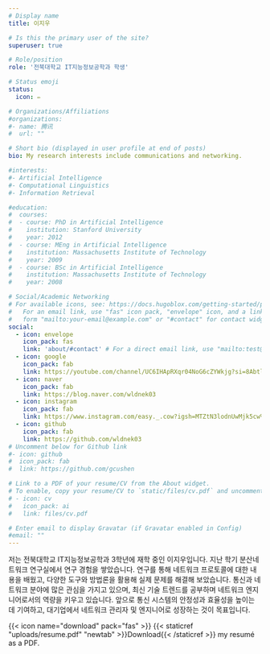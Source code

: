 ```yaml
---
# Display name
title: 이지우

# Is this the primary user of the site?
superuser: true

# Role/position
role: '전북대학교 IT지능정보공학과 학생'

# Status emoji
status:
  icon: ✏️

# Organizations/Affiliations
#organizations:
#- name: 腾讯
#  url: ""

# Short bio (displayed in user profile at end of posts)
bio: My research interests include communications and networking.

#interests:
#- Artificial Intelligence
#- Computational Linguistics
#- Information Retrieval

#education:
#  courses:
#  - course: PhD in Artificial Intelligence
#    institution: Stanford University
#    year: 2012
#  - course: MEng in Artificial Intelligence
#    institution: Massachusetts Institute of Technology
#    year: 2009
#  - course: BSc in Artificial Intelligence
#    institution: Massachusetts Institute of Technology
#    year: 2008

# Social/Academic Networking
# For available icons, see: https://docs.hugoblox.com/getting-started/page-builder/#icons
#   For an email link, use "fas" icon pack, "envelope" icon, and a link in the
#   form "mailto:your-email@example.com" or "#contact" for contact widget.
social:
  - icon: envelope
    icon_pack: fas
    link: 'about/#contact' # For a direct email link, use "mailto:test@example.org".
  - icon: google
    icon_pack: fab
    link: https://youtube.com/channel/UC6IHApRXqr04NoG6cZYWkjg?si=8AbtlfreJzhk4oP6  
  - icon: naver
    icon_pack: fab
    link: https://blog.naver.com/wldnek03
  - icon: instagram
    icon_pack: fab
    link: https://www.instagram.com/easy._.cow?igsh=MTZtN3lodnUwMjk5cw%3D%3D&utm_source=qr
  - icon: github
    icon_pack: fab
    link: https://github.com/wldnek03
# Uncomment below for Github link
#- icon: github
#  icon_pack: fab
#  link: https://github.com/gcushen

# Link to a PDF of your resume/CV from the About widget.
# To enable, copy your resume/CV to `static/files/cv.pdf` and uncomment the lines below.
# - icon: cv
#   icon_pack: ai
#   link: files/cv.pdf

# Enter email to display Gravatar (if Gravatar enabled in Config)
#email: ""
---
```

저는 전북대학교 IT지능정보공학과 3학년에 재학 중인 이지우입니다. 지난 학기 분산네트워크 연구실에서 연구 경험을 쌓았습니다. 연구를 통해 네트워크 프로토콜에 대한 내용을 배웠고, 다양한 도구와 방법론을 활용해 실제 문제를 해결해 보았습니다. 통신과 네트워크 분야에 많은 관심을 가지고 있으며, 최신 기술 트렌드를 공부하며 네트워크 엔지니어로서의 역량을 키우고 있습니다. 앞으로 통신 시스템의 안정성과 효율성을 높이는 데 기여하고, 대기업에서 네트워크 관리자 및 엔지니어로 성장하는 것이 목표입니다.

{{< icon name="download" pack="fas" >}} {{< staticref "uploads/resume.pdf" "newtab" >}}Download{{< /staticref >}} my resumé as a PDF.
